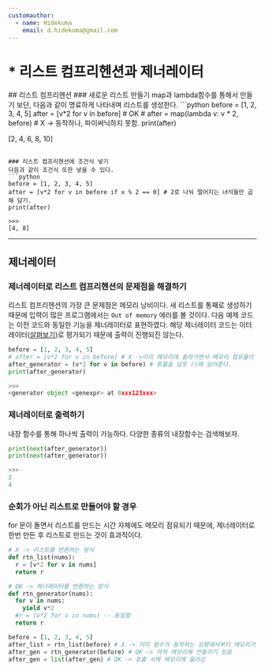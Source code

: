 ```yaml
---
customauthor:
  - name: Hidekuma
    email: d.hidekuma@gmail.com
---
```

# * 리스트 컴프리헨션과 제너레이터
<Author/>
## 리스트 컴프리헨션
### 새로운 리스트 만들기
map과 lambda함수를 통해서 만들기 보단, 다음과 같이 명료하게 나타내며 리스트를 생성한다.
```python
before = [1, 2, 3, 4, 5]
after = [v*2 for v in before] # OK
# after = map(lambda v: v * 2, before) # X -> 동작하나, 파이써닉하지 못함.
print(after)

>>>
[2, 4, 6, 8, 10]
```

### 리스트 컴프리헨션에 조건식 넣기
다음과 같이 조건식 또한 넣을 수 있다.
```python
before = [1, 2, 3, 4, 5]
after = [v*2 for v in before if x % 2 == 0] # 2로 나눠 떨어지는 녀석들만 곱해 담기.
print(after)

>>>
[4, 8]
```
---

## 제너레이터
### 제너레이터로 리스트 컴프리헨션의 문제점을 해결하기
리스트 컴프리헨션의 가장 큰 문제점은 메모리 낭비이다. 새 리스트를 통째로 생성하기 때문에 입력이 많은 프로그램에서는 `Out of memory` 에러를 볼 것이다. 다음 예제 코드는 이전 코드와 동일한 기능을 제너레이터로 표현하였다. 해당 제너레이터 코드는 이터레이터([살펴보기](/pythonic/feature-of-iterator))로 평가되기 때문에 출력이 진행되진 않는다.

```python
before = [1, 2, 3, 4, 5]
# after = [v*2 for v in before] # X ->이미 메모리에 올라가면서 메모리 점유율이 계속 커지고 있는 상황
after_generator = (v*2 for v in before) # 튜플을 담듯 ()에 담아준다.
print(after_generator)

>>>
<generator object <genexpr> at 0xxx123xxx>
```

### 제너레이터로 출력하기
내장 함수를 통해 하나씩 출력이 가능하다. 다양한 종류의 내장함수는 검색해보자.
```python
print(next(after_generator))
print(next(after_generator))

>>>
2
4
```

### 순회가 아닌 리스트로 만들어야 할 경우
for 문이 돌면서 리스트를 만드는 시간 자체에도 메모리 점유되기 때문에, 제너레이터로 한번 만든 후 리스트로 만드는 것이 효과적이다.
```python
# X -> 리스트를 반환하는 방식
def rtn_list(nums): 
  r = [v*2 for v in nums]
  return r

# OK -> 제너레이터를 반환하는 방식
def rtn_generator(nums):
  for v in nums:
    yield v*2
  #r = (v*2 for v in nums) -- 동일함
  return r

before = [1, 2, 3, 4, 5]
after_list = rtn_list(before) # X -> 이미 함수가 동작하는 상황에서부터 메모리가 점유되고 있었음
after_gen = rtn_generator(before) # OK -> 아직 메모리에 안올라기 있음
after_gen = list(after_gen) # OK -> 호출 시에 메모리에 올라감
```
